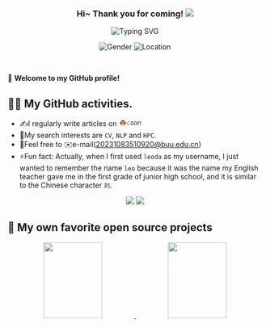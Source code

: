 <h3 align="center">
    Hi~ Thank you for coming!
    <img src="./imgs/hands.webp" width="25px">
</h3>


<p align="center">
    <img src="https://readme-typing-svg.herokuapp.com?color=e65e2a&width=450&height=45&lines=Studying+in+Beijing+and+Living+in+Beijing;Researcher;Always+learning+new+things" alt="Typing SVG" onerror="this.onerror=null; this.src='./imgs/error.png';">
</p>

<p align="center">
    <img src="https://img.shields.io/badge/gender-%F0%9F%A4%B5 gentleman-critical" alt="Gender" onerror="this.onerror=null; this.src='./imgs/error.png';">
    <img src="https://img.shields.io/static/v1?label=Location&message=China&color=7BB32E&logo=audacity" alt="Location" onerror="this.onerror=null; this.src='./imgs/error.png';">
</p>



<br/>

🎉 **Welcome to my GitHub profile!**

## 👨‍💻 My GitHub activities.
- ✍️I regularly write articles on <a href="https://blog.csdn.net/buuliuda?type=blog"><img src="./imgs/csdn.png" height="13px" alt="CSDN"/></a>
- 🚀My search interests are ```CV```, ```NLP``` and ```HPC```.
- 🤗Feel free to ✉️e-mail(20231083510920@buu.edu.cn)
- ⚡Fun fact: Actually, when I first used ```leoda``` as my username, I just wanted to remember the name ```leo``` because it was the name my English teacher gave me in the first grade of junior high school, and it is similar to the Chinese character ```刘```.


<!--<div align="center"> -->
<!--   <img src="https://github-readme-stats-amber-xi-40.vercel.app/api?username=leoda1&show_icons=true&bg_color=30,e96443,904e95&title_color=fff&text_color=fff" /> -->
<!-- </div> -->

<div align="center">

<img src="https://github-readme-stats-amber-xi-40.vercel.app/api?username=leoda1&show_icons=true&bg_color=30,e96443,904e95&title_color=fff&text_color=fff" /> 
<img src="https://github-readme-stats.vercel.app/api/top-langs/?username=leoda1&layout=compact&theme=blue-green&title_color=00b3ff" /> 

</div>

## 📘 My own favorite open source projects
<p align="center">
    <a href="https://github.com/wang-xinyu/tensorrtx.git">
        <img src="https://github-readme-stats-amber-xi-40.vercel.app/api/pin/?username=wang-xinyu&repo=tensorrtx&show_owner=true&theme=dracula&layout=compact" width="48%" height="150" />
    </a>
    <a href="https://github.com/shouxieai/tensorRT_Pro.git">
        <img src="https://github-readme-stats-amber-xi-40.vercel.app/api/pin/?username=shouxieai&repo=tensorRT_Pro&show_owner=true&theme=dracula&layout=compact" width="48%" height="150" />
    </a>
</p>
